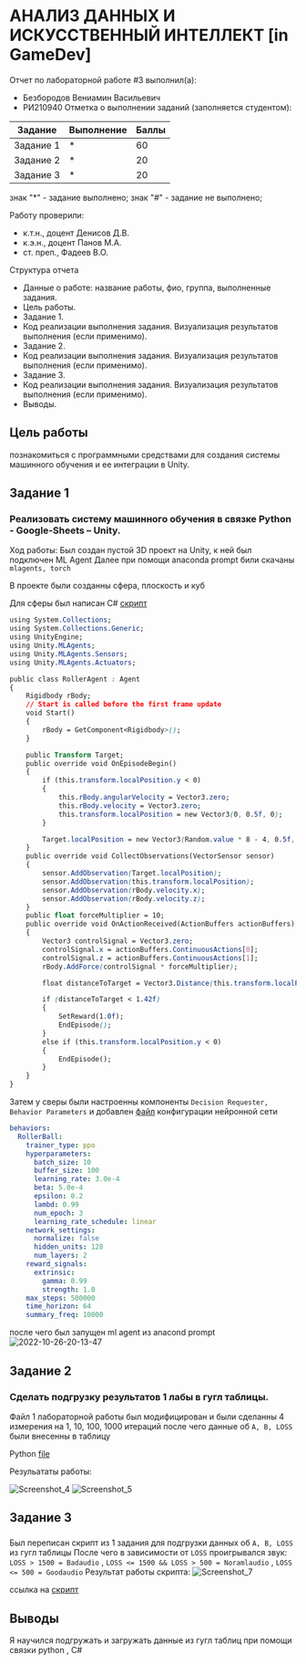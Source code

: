 # АНАЛИЗ ДАННЫХ И ИСКУССТВЕННЫЙ ИНТЕЛЛЕКТ [in GameDev]
Отчет по лабораторной работе #3 выполнил(а):
- Безбородов Вениамин Васильевич
- РИ210940
Отметка о выполнении заданий (заполняется студентом):

| Задание | Выполнение | Баллы |
| ------ | ------ | ------ |
| Задание 1 | * | 60 |
| Задание 2 | * | 20 |
| Задание 3 | * | 20 |

знак "*" - задание выполнено; знак "#" - задание не выполнено;

Работу проверили:
- к.т.н., доцент Денисов Д.В.
- к.э.н., доцент Панов М.А.
- ст. преп., Фадеев В.О.


Структура отчета

- Данные о работе: название работы, фио, группа, выполненные задания.
- Цель работы.
- Задание 1.
- Код реализации выполнения задания. Визуализация результатов выполнения (если применимо).
- Задание 2.
- Код реализации выполнения задания. Визуализация результатов выполнения (если применимо).
- Задание 3.
- Код реализации выполнения задания. Визуализация результатов выполнения (если применимо).
- Выводы.


## Цель работы
познакомиться с программными средствами для создания
системы машинного обучения и ее интеграции в Unity.

## Задание 1
### Реализовать систему машинного обучения в связке Python - Google-Sheets – Unity.
Ход работы:
Был создан пустой 3D проект на Unity, к ней был подключен ML Agent
Далее при помощи anaconda prompt били скачаны ```mlagents, torch```

В проекте были созданны сфера, плоскость и куб

Для сферы был написан C# [скрипт](https://github.com/VenchasS/DA-in-GameDev-lab3/blob/main/RollerAgent.cs)
```css
using System.Collections;
using System.Collections.Generic;
using UnityEngine;
using Unity.MLAgents;
using Unity.MLAgents.Sensors;
using Unity.MLAgents.Actuators;

public class RollerAgent : Agent
{
    Rigidbody rBody;
    // Start is called before the first frame update
    void Start()
    {
        rBody = GetComponent<Rigidbody>();
    }

    public Transform Target;
    public override void OnEpisodeBegin()
    {
        if (this.transform.localPosition.y < 0)
        {
            this.rBody.angularVelocity = Vector3.zero;
            this.rBody.velocity = Vector3.zero;
            this.transform.localPosition = new Vector3(0, 0.5f, 0);
        }

        Target.localPosition = new Vector3(Random.value * 8 - 4, 0.5f, Random.value * 8 - 4);
    }
    public override void CollectObservations(VectorSensor sensor)
    {
        sensor.AddObservation(Target.localPosition);
        sensor.AddObservation(this.transform.localPosition);
        sensor.AddObservation(rBody.velocity.x);
        sensor.AddObservation(rBody.velocity.z);
    }
    public float forceMultiplier = 10;
    public override void OnActionReceived(ActionBuffers actionBuffers)
    {
        Vector3 controlSignal = Vector3.zero;
        controlSignal.x = actionBuffers.ContinuousActions[0];
        controlSignal.z = actionBuffers.ContinuousActions[1];
        rBody.AddForce(controlSignal * forceMultiplier);

        float distanceToTarget = Vector3.Distance(this.transform.localPosition, Target.localPosition);

        if (distanceToTarget < 1.42f)
        {
            SetReward(1.0f);
            EndEpisode();
        }
        else if (this.transform.localPosition.y < 0)
        {
            EndEpisode();
        }
    }
}
```
Затем у сверы были настроенны компоненты ```Decision Requester, Behavior Parameters``` и добавлен [файл](https://github.com/VenchasS/DA-in-GameDev-lab3/blob/main/rollerball_config.yaml) конфигурации нейронной сети
```yaml
behaviors:
  RollerBall:
    trainer_type: ppo
    hyperparameters:
      batch_size: 10
      buffer_size: 100
      learning_rate: 3.0e-4
      beta: 5.0e-4
      epsilon: 0.2
      lambd: 0.99
      num_epoch: 3
      learning_rate_schedule: linear
    network_settings:
      normalize: false
      hidden_units: 128
      num_layers: 2
    reward_signals:
      extrinsic:
        gamma: 0.99
        strength: 1.0
    max_steps: 500000
    time_horizon: 64
    summary_freq: 10000
```
после чего был запущен ml agent из anacond prompt
![2022-10-26-20-13-47](https://user-images.githubusercontent.com/49115035/198072629-7f8452af-baf0-4bae-a9d8-76042611bf73.gif)


## Задание 2
### Сделать подгрузку результатов 1 лабы в гугл таблицы.
 Файл 1 лабораторной работы был модифицирован и были сделанны 4 измерения на 1, 10, 100, 1000 итераций после чего данные об `A, B, LOSS` были внесенны в таблицу
 
Python [file](https://github.com/VenchasS/DA-in-GameDev-lab2/blob/main/task2.py)

Резульататы работы:

![Screenshot_4](https://user-images.githubusercontent.com/49115035/194925157-2758eab1-ed23-47a2-b15f-f6ba3a89e4fd.png)
![Screenshot_5](https://user-images.githubusercontent.com/49115035/194925198-7abfe5fa-0706-406c-b2f1-d537e9a0e5ea.png)



## Задание 3
### 
Был переписан скрипт из 1 задания для подгрузки данных об `A, B, LOSS` из гугл таблицы
После чего в зависимости от `LOSS` проигрывался звук:
`LOSS > 1500 = Badaudio` , `LOSS <= 1500 && LOSS > 500 = Noramlaudio` , `LOSS <= 500 = Goodaudio`
Результат работы скрипта:
![Screenshot_7](https://user-images.githubusercontent.com/49115035/194932829-a433dbd6-38dc-40ed-abe3-095220b5fa20.png)

ссылка на [скрипт](https://github.com/VenchasS/DA-in-GameDev-lab2/blob/main/NewBehaviourScript2.cs)
## Выводы
Я научился подгружать и загружать данные из гугл таблиц при помощи связки python , C#


